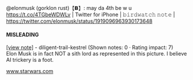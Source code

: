 @elonmusk (gorklon rust)【𝗕】: may da 4th be w u https://t.co/4TGbeWDWLv | Twitter for iPhone | 𝚋𝚒𝚛𝚍𝚠𝚊𝚝𝚌𝚑 𝚗𝚘𝚝𝚎 | https://twitter.com/elonmusk/status/1919096963930173648

#### MISLEADING

[[view note]](https://x.com/i/birdwatch/n/1919179337225343425) - diligent-trail-kestrel (Shown notes: 0 · Rating impact: 7)\
Elon Musk is in fact NOT a sith lord as represented in this picture. I believe AI trickery is a foot. 

www.starwars.com
